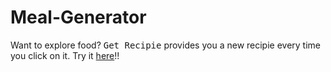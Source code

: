 # Meal-Generator

Want to explore food? 
<kbd>Get Recipie</kbd> provides you a new recipie every time you click on it. 
Try it <a href="https://alankrithashekar.github.io/Meal-Generator/">here</a>!!


